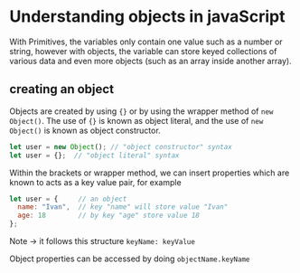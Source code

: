 # Understanding objects in javaScript

With Primitives, the variables only contain one value such as a number or string, however with objects, the variable can store keyed collections of various data and even more objects (such as an array inside another array).

## creating an object

Objects are created by using `{}` or by using the wrapper method of `new Object()`. The use of `{}` is known as object literal, and the use of `new Object()` is known as object constructor.

```js
let user = new Object(); // "object constructor" syntax
let user = {};  // "object literal" syntax
```

Within the brackets or wrapper method, we can insert properties which are known to acts as a key value pair, for example 

```js
let user = {     // an object
  name: "Ivan",  // key "name" will store value "Ivan"
  age: 18        // by key "age" store value 18
};
```
Note -> it follows this structure `keyName: keyValue`

Object properties can be accessed by doing `objectName.keyName`
